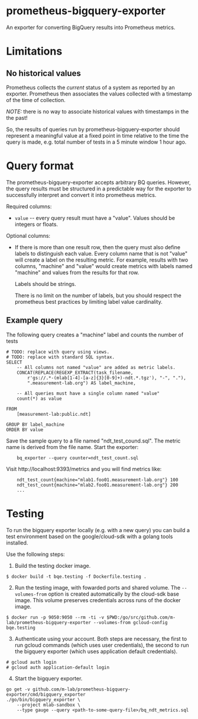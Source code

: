 # prometheus-bigquery-exporter
An exporter for converting BigQuery results into Prometheus metrics.

# Limitations

## No historical values

Prometheus collects the *current* status of a system as reported by an exporter.
Prometheus then associates the values collected with a timestamp of the time of
collection.

*NOTE:* there is no way to associate historical values with timestamps in the
the past!

So, the results of queries run by prometheus-bigquery-exporter should represent
a meaningful value at a fixed point in time relative to the time the query is
made, e.g. total number of tests in a 5 minute window 1 hour ago.

# Query format

The prometheus-bigquery-exporter accepts arbitrary BQ queries. However, the
query results must be structured in a predictable way for the exporter to
successfully interpret and convert it into prometheus metrics.

Required columns:

 * `value` -- every query result must have a "value". Values should be integers
   or floats.

Optional columns:

 * If there is more than one result row, then the query must also define labels
   to distinguish each value. Every column name that is not "value" will create
   a label on the resulting metric. For example, results with two columns,
   "machine" and "value" would create metrics with labels named "machine" and
   values from the results for that row.

   Labels should be strings.

   There is no limit on the number of labels, but you should respect the
   prometheus best practices by limiting label value cardinality.

## Example query

The following query creates a "machine" label and counts the number of tests

```
# TODO: replace with query using views.
# TODO: replace with standard SQL syntax.
SELECT
    -- All columns not named "value" are added as metric labels.
    CONCAT(REPLACE(REGEXP_EXTRACT(task_filename,
        r'gs://.*-(mlab[1-4]-[a-z]{3}[0-9]+)-ndt.*.tgz'), "-", "."),
        ".measurement-lab.org") AS label_machine,

    -- All queries must have a single column named "value"
    count(*) as value

FROM
    [measurement-lab:public.ndt]

GROUP BY label_machine
ORDER BY value
```

Save the sample query to a file named "ndt_test_cound.sql". The metric name is
derived from the file name. Start the exporter:

```
    bq_exporter --query counter=ndt_test_count.sql
```

Visit http://localhost:9393/metrics and you will find metrics like:

```
    ndt_test_count{machine="mlab1.foo01.measurement-lab.org"} 100
    ndt_test_count{machine="mlab2.foo01.measurement-lab.org"} 200
    ...
```


# Testing

To run the bigquery exporter locally (e.g. with a new query) you can build a
test environment based on the google/cloud-sdk with a golang tools installed.

Use the following steps:

1. Build the testing docker image.

```
$ docker build -t bqe.testing -f Dockerfile.testing .
```

2. Run the testing image, with fowarded ports and shared volume. The
   `--volumes-from` option is created automatically by the cloud-sdk base image.
   This volume preserves credentials across runs of the docker image.

```
$ docker run -p 9050:9050 --rm -ti -v $PWD:/go/src/github.com/m-lab/prometheus-bigquery-exporter --volumes-from gcloud-config bqe.testing
```

3. Authenticate using your account. Both steps are necessary, the first to run
   gcloud commands (which uses user credentials), the second to run the bigquery
   exporter (which uses application default credentials).

```
# gcloud auth login
# gcloud auth application-default login
```

4. Start the bigquery exporter.

```
go get -v github.com/m-lab/prometheus-bigquery-exporter/cmd/bigquery_exporter
./go/bin/bigquery_exporter \
    --project mlab-sandbox \
    --type gauge --query <path-to-some-query-file>/bq_ndt_metrics.sql
```
